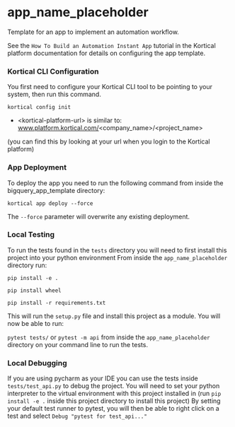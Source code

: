 # app_name_placeholder
Template for an app to implement an automation workflow.

See the `How To Build an Automation Instant App` tutorial in the Kortical platform documentation for details on configuring the app template.


### Kortical CLI Configuration
You first need to configure your Kortical CLI tool to be pointing to your system, then run this command.

`kortical config init`

- \<kortical-platform-url\> is similar to: www.platform.kortical.com/<company_name>/<project_name>

(you can find this by looking at your url when you login to the Kortical platform)


### App Deployment
To deploy the app you need to run the following command from inside the bigquery_app_template directory:

`kortical app deploy --force`

The `--force` parameter will overwrite any existing deployment.

### Local Testing

To run the tests found in the `tests` directory you will need to first install this project into your python environment
From inside the `app_name_placeholder` directory run:

`pip install -e .`

`pip install wheel`

`pip install -r requirements.txt`

This will run the `setup.py` file and install this project as a module. You will now be able to run:

`pytest tests/` or `pytest -m api` from inside the `app_name_placeholder` directory on your command line to run the tests.

### Local Debugging

If you are using pycharm as your IDE you can use the tests inside `tests/test_api.py` to debug the project.
You will need to set your python interpreter to the virtual environment with this project installed in (run `pip install -e .` inside this project directory to install this project)
By setting your default test runner to pytest, you will then be able to right click on a test and select `Debug "pytest for test_api..."`
